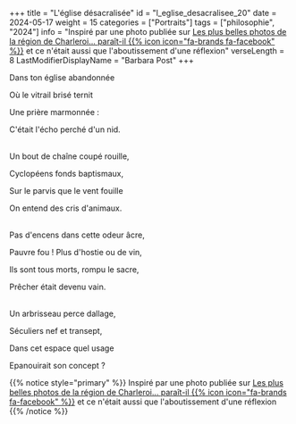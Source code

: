 +++
title = "L'église désacralisée"
id = "l_eglise_desacralisee_20"
date = 2024-05-17
weight = 15
categories = ["Portraits"]
tags = ["philosophie", "2024"]
info = "Inspiré par une photo publiée sur [Les plus belles photos de la région de Charleroi... paraît-il {{% icon icon=\"fa-brands fa-facebook\" %}}](https://www.facebook.com/groups/annie.ggoffaux) et ce n'était aussi que l'aboutissement d'une réflexion"
verseLength = 8
LastModifierDisplayName = "Barbara Post"
+++

Dans ton église abandonnée

Où le vitrail brisé ternit

Une prière marmonnée :

C'était l'écho perché d'un nid.

 \
Un bout de chaîne coupé rouille,

Cyclopéens fonds baptismaux,

Sur le parvis que le vent fouille

On entend des cris d'animaux.

 \
Pas d'encens dans cette odeur âcre,

Pauvre fou ! Plus d'hostie ou de vin,

Ils sont tous morts, rompu le sacre,

Prêcher était devenu vain.

 \
Un arbrisseau perce dallage,

Séculiers nef et transept,

Dans cet espace quel usage

Epanouirait son concept ?

{{% notice style="primary" %}}
Inspiré par une photo publiée sur [Les plus belles photos de la région de Charleroi... paraît-il {{% icon icon=\"fa-brands fa-facebook\" %}}](https://www.facebook.com/groups/annie.ggoffaux) et ce n'était aussi que l'aboutissement d'une réflexion
{{% /notice %}}
